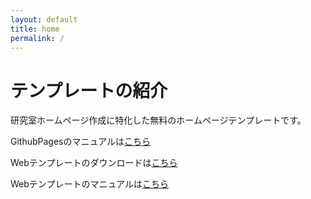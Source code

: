 ```yaml
---
layout: default
title: home
permalink: /
---
```


# テンプレートの紹介

研究室ホームページ作成に特化した無料のホームページテンプレートです。

GithubPagesのマニュアルは[こちら](GitHubpagesマニュアル.md)  

Webテンプレートのダウンロードは[こちら]()  

Webテンプレートのマニュアルは[こちら](HTMLマニュアル.md)  